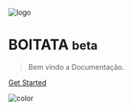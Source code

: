 <!-- _coverpage.md -->

![logo](_assets/images/severino.png)

# BOITATA <small>beta</small>

> Bem vindo a Documentação.

[Get Started](/README.md)

![color](#b4eda6)